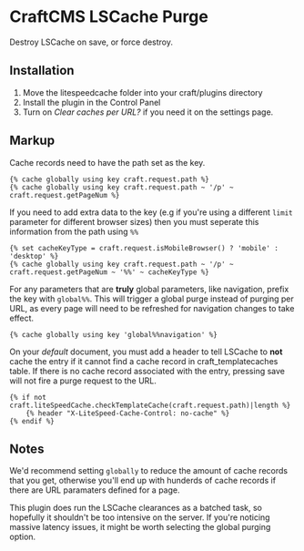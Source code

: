 # CraftCMS LSCache Purge

Destroy LSCache on save, or force destroy.

## Installation

1. Move the litespeedcache folder into your craft/plugins directory
2. Install the plugin in the Control Panel
3. Turn on *Clear caches per URL?* if you need it on the settings page.

## Markup

Cache records need to have the path set as the key.
~~~~
{% cache globally using key craft.request.path %}
{% cache globally using key craft.request.path ~ '/p' ~ craft.request.getPageNum %}
~~~~

If you need to add extra data to the key (e.g if you're using a different `limit` parameter for different browser sizes) then you must seperate this information from the path using `%%`
~~~~
{% set cacheKeyType = craft.request.isMobileBrowser() ? 'mobile' : 'desktop' %}
{% cache globally using key craft.request.path ~ '/p' ~ craft.request.getPageNum ~ '%%' ~ cacheKeyType %}
~~~~

For any parameters that are **truly** global parameters, like navigation, prefix the key with `global%%`. This will trigger a global purge instead of purging per URL, as every page will need to be refreshed for navigation changes to take effect.
~~~~
{% cache globally using key 'global%%navigation' %}
~~~~

On your _default_ document, you must add a header to tell LSCache to **not** cache the entry if it cannot find a cache record in craft_templatecaches table. If there is no cache record associated with the entry, pressing save will not fire a purge request to the URL.
~~~~
{% if not craft.liteSpeedCache.checkTemplateCache(craft.request.path)|length %}
    {% header "X-LiteSpeed-Cache-Control: no-cache" %}
{% endif %}
~~~~

## Notes

We'd recommend setting `globally` to reduce the amount of cache records that you get, otherwise you'll end up with hunderds of cache records if there are URL paramaters defined for a page.

This plugin does run the LSCache clearances as a batched task, so hopefully it shouldn't be too intensive on the server. If you're noticing massive latency issues, it might be worth selecting the global purging option.